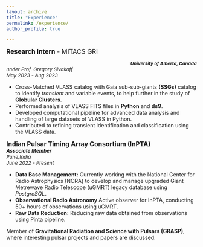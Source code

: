 ```yaml
---
layout: archive
title: "Experience"
permalink: /experience/
author_profile: true

---
```

**<big>Research Intern</big>**<big> - MITACS GRI</big>***<div style="text-align: right;"><span style="font-size: 12px;">University of Alberta, Canada</span></div>***
*<font size="2">under Prof. Gregory Sivakoff </font>*  
*<font size="2" align="right">May 2023 - Aug 2023</font>*  
  * Cross-Matched VLASS catalog with Gaia sub-sub-giants **(SSGs)** catalog to identify *transient* and variable events, to help
further in the study of **Globular Clusters**.
  * Performed analysis of VLASS FITS files in **Python** and **ds9**.
  * Developed computational pipeline for advanced data analysis and handling of large datasets of VLASS in Python.
  * Contributed to refining transient identification and classification using the VLASS data.

<big>**Indian Pulsar Timing Array Consortium (InPTA)**</big>  
***<font size="2">Associate Member</font>***  
*<font size="2">Pune,India</font>*  
*<font size="2">June 2022 - Present</font>*  
  * **Data Base Management:** Currently working with the National Center for Radio Astrophysics (NCRA) to develop and
manage upgraded Giant Metrewave Radio Telescope (uGMRT) legacy database using *PostgreSQL*.
  * **Observational Radio Astronomy** Active observer for InPTA, conducting 50+ hours of observations using uGMRT.
  * **Raw Data Reduction:** Reducing raw data obtained from observations using Pinta pipeline.
 
Member of **Gravitational Radiation and Science with Pulsars (GRASP)**, where interesting pulsar projects and papers are
discussed.


